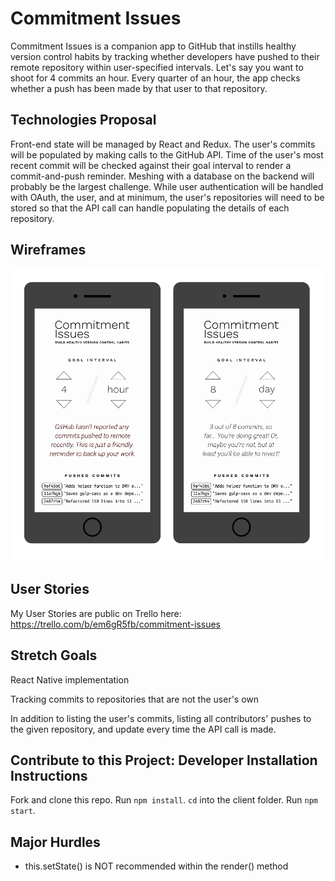 # Commitment Issues

Commitment Issues is a companion app to GitHub that instills healthy version control habits by tracking whether developers have pushed to their remote repository within user-specified intervals. Let's say you want to shoot for 4 commits an hour. Every quarter of an hour, the app checks whether a push has been made by that user to that repository.

## Technologies Proposal

Front-end state will be managed by React and Redux. The user's commits will be populated by making calls to the GitHub API. Time of the user's most recent commit will be checked against their goal interval to render a commit-and-push reminder. Meshing with a database on the backend will probably be the largest challenge. While user authentication will be handled with OAuth, the user, and at minimum, the user's repositories will need to be stored so that the API call can handle populating the details of each repository.

## Wireframes

![Main Screen Wireframes](/meta-assets/wireframes/main_screen.png)

## User Stories

My User Stories are public on Trello here: https://trello.com/b/em6gR5fb/commitment-issues

## Stretch Goals

React Native implementation

Tracking commits to repositories that are not the user's own

In addition to listing the user's commits, listing all contributors' pushes to the given repository, and update every time the API call is made.

## Contribute to this Project: Developer Installation Instructions
Fork and clone this repo. Run `npm install`. `cd` into the client folder. Run `npm start`.

## Major Hurdles
* this.setState() is NOT recommended within the render() method
